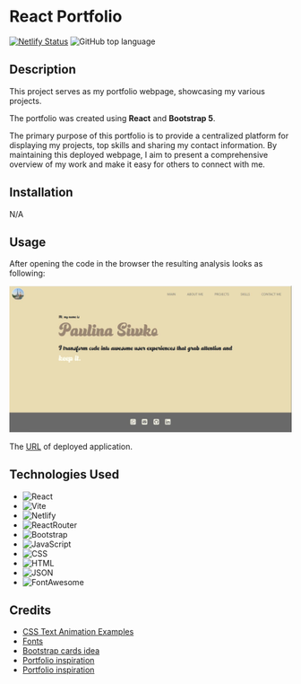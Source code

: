 # React Portfolio

[![Netlify Status](https://api.netlify.com/api/v1/badges/e8687fca-03e9-4b03-91de-462e39f21353/deploy-status)](https://paulina-siwko.netlify.app/)
![GitHub top language](https://img.shields.io/github/languages/top/paulinasiwko/react-portfolio)

## Description
This project serves as my portfolio webpage, showcasing my various projects. 

The portfolio was created using **React** and **Bootstrap 5**. 

The primary purpose of this portfolio is to provide a centralized platform for displaying my projects, top skills and sharing my contact information. By maintaining this deployed webpage, I aim to present a comprehensive overview of my work and make it easy for others to connect with me.

## Installation
N/A

## Usage
After opening the code in the browser the resulting analysis looks as following:

![A screenshot of the deployed application](./src/assets/img/deployed.JPG)

The [URL](https://paulina-siwko.netlify.app/) of deployed application.

## Technologies Used

- ![React](https://img.shields.io/badge/React-20232A?style=for-the-badge&logo=react&logoColor=61DAFB)
- ![Vite](https://img.shields.io/badge/Vite-B73BFE?style=for-the-badge&logo=vite&logoColor=FFD62E)
- ![Netlify](https://img.shields.io/badge/Netlify-00C7B7?style=for-the-badge&logo=netlify&logoColor=white)
- ![ReactRouter](https://img.shields.io/badge/React_Router-CA4245?style=for-the-badge&logo=react-router&logoColor=white)
- ![Bootstrap](https://img.shields.io/badge/Bootstrap-563D7C?style=for-the-badge&logo=bootstrap&logoColor=white)
- ![JavaScript](https://img.shields.io/badge/JavaScript-323330?style=for-the-badge&logo=javascript&logoColor=F7DF1E) 
- ![CSS](https://img.shields.io/badge/CSS3-1572B6?style=for-the-badge&logo=css3&logoColor=white)
- ![HTML](https://img.shields.io/badge/HTML5-E34F26?style=for-the-badge&logo=html5&logoColor=white)
- ![JSON](https://img.shields.io/badge/json-5E5C5C?style=for-the-badge&logo=json&logoColor=white)
- ![FontAwesome](https://img.shields.io/badge/Font_Awesome-339AF0?style=for-the-badge&logo=fontawesome&logoColor=white)

## Credits
- [CSS Text Animation Examples](https://www.sliderrevolution.com/resources/css-text-animation/)
- [Fonts](https://www.fontspace.com/)
- [Bootstrap cards idea](https://codepen.io/maryj25)
- [Portfolio inspiration](https://dorota1997.github.io/react-frontend-dev-portfolio/)
- [Portfolio inspiration](https://www.adhamdannaway.com/about)

